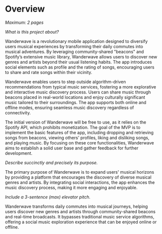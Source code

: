 # Overview

*Maximum: 2 pages*

*What is this project about?*

Wanderwave is a revolutionary mobile application designed to diversify users musical experiences by transforming their daily commutes into musical adventures. By leveraging community-shared "beacons" and Spotify’s extensive music library, Wanderwave allows users to discover new genres and artists beyond their usual listening habits. The app introduces social elements such as profile and the rating of songs, encouraging users to share and rate songs within their vicinity.

Wanderwave enables users to step outside algorithm-driven recommendations from typical music services, fostering a more explorative and interactive music discovery process. Users can share music through beacons placed in real-world locations and enjoy culturally significant music tailored to their surroundings. The app supports both online and offline modes, ensuring seamless music discovery regardless of connectivity.

The initial version of Wanderwave will be free to use, as it relies on the Spotify API, which prohibits monetization. The goal of the MVP is to implement the basic features of the app, including dropping and retrieving songs from beacons, viewing others' profiles, liking and disliking songs, and playing music. By focusing on these core functionalities, Wanderwave aims to establish a solid user base and gather feedback for further development.

*Describe succinctly and precisely its purpose.*

The primary purpose of Wanderwave is to expand users' musical horizons by providing a platform that encourages the discovery of diverse musical genres and artists. By integrating social interactions, the app enhances the music discovery process, making it more engaging and enjoyable.


*Include a 3-sentence (max) elevator pitch.*

Wanderwave transforms daily commutes into musical journeys, helping users discover new genres and artists through community-shared beacons and real-time broadcasts. It bypasses traditional music service algorithms, offering a social music exploration experience that can be enjoyed online or offline.